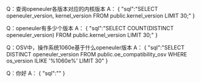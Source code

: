 Q：查询openeuler各版本对应的内核版本
A：
{
    "sql":"SELECT openeuler_version, kernel_version FROM public.kernel_version LIMIT 30;"
}

Q：openeuler有多少个版本
A：
{
    "sql":"SELECT COUNT(DISTINCT openeuler_version) FROM public.kernel_version LIMIT 30;"
}

Q：OSV中，操作系统1060e基于什么openeuler版本
A：
{
    "sql":"SELECT DISTINCT openeuler_version FROM public.oe_compatibility_osv WHERE os_version ILIKE '%1060e%' LIMIT 30"
}

Q：你好
A：
{
    "sql":""
}